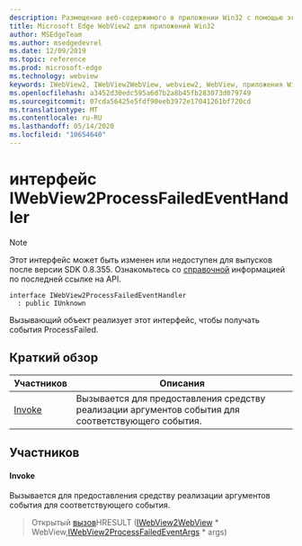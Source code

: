 ```yaml
---
description: Размещение веб-содержимого в приложении Win32 с помощью элемента управления Microsoft Edge WebView2
title: Microsoft Edge WebView2 для приложений Win32
author: MSEdgeTeam
ms.author: msedgedevrel
ms.date: 12/09/2019
ms.topic: reference
ms.prod: microsoft-edge
ms.technology: webview
keywords: IWebView2, IWebView2WebView, webview2, WebView, приложения Win32, Win32, EDGE
ms.openlocfilehash: a3452d30edc595a6d7b2a8b45fb283073d079749
ms.sourcegitcommit: 07cda56425e5fdf90eeb3972e17041261bf720cd
ms.translationtype: MT
ms.contentlocale: ru-RU
ms.lasthandoff: 05/14/2020
ms.locfileid: "10654640"
---
```

# интерфейс IWebView2ProcessFailedEventHandler 

> [!NOTE]
> Этот интерфейс может быть изменен или недоступен для выпусков после версии SDK 0.8.355. Ознакомьтесь со [справочной](../../../webview2-api-reference.md) информацией по последней ссылке на API.

```
interface IWebView2ProcessFailedEventHandler
  : public IUnknown
```

Вызывающий объект реализует этот интерфейс, чтобы получать события ProcessFailed.

## Краткий обзор

 Участников                        | Описания
--------------------------------|---------------------------------------------
[Invoke](#invoke) | Вызывается для предоставления средству реализации аргументов события для соответствующего события.

## Участников

#### Invoke 

Вызывается для предоставления средству реализации аргументов события для соответствующего события.

> Открытый [вызов](#invoke)HRESULT ([IWebView2WebView](IWebView2WebView.md) * WebView,[IWebView2ProcessFailedEventArgs](IWebView2ProcessFailedEventArgs.md) * args)

